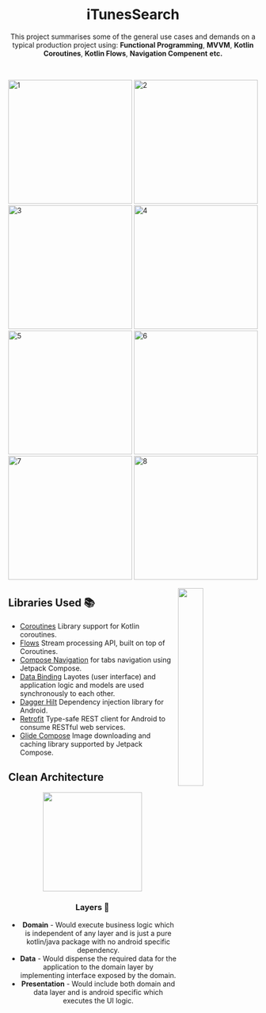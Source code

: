 <h1 align="center">iTunesSearch</h1>

<p align="center">
This project summarises some of the general use cases and demands on a typical production project using: <b>Functional Programming</b>, <b>MVVM</b>, <b>Kotlin Coroutines</b>, <b>Kotlin Flows</b>, <b>Navigation Compenent</b> <b>etc.</b>
</p>
</br>

<p float="left">
<img alt="1" src="https://user-images.githubusercontent.com/18207490/168911876-64fbdba8-841d-4002-be82-69f9daa620ce.png" height="250">
<img alt="2" src="https://user-images.githubusercontent.com/18207490/168911855-31b02aa3-25c5-444b-aa25-b53cf7ce5654.png" height="250">
<img alt="3" src="https://user-images.githubusercontent.com/18207490/168911859-3558d7a5-372d-41e8-bd73-163905ec1025.png" height="250">
<img alt="4" src="https://user-images.githubusercontent.com/18207490/168911835-15afc2c4-5b5f-4b37-9493-d14ecb446b81.png" height="250">
<img alt="5" src="https://user-images.githubusercontent.com/18207490/168911850-a2fb4943-6623-4db0-af64-24f61a227968.png" height="250">
<img alt="6" src="https://user-images.githubusercontent.com/18207490/168911862-62d834af-3142-4ab7-9dc5-cc0b986c9278.png" height="250">
<img alt="7" src="https://user-images.githubusercontent.com/18207490/168911865-8bf16a17-e2f3-4c44-a46f-f94e5bafe658.png" height="250">
<img alt="8" src="https://user-images.githubusercontent.com/18207490/168911871-00e4dd29-2bb5-490b-998b-926fb5d56c8a.png" height="250"> 
</p>


<img src="/art/SpaceX-Demo.gif" align="right" width="32%"/>

## Libraries Used :books:
* [Coroutines][0] Library support for Kotlin coroutines.
* [Flows][1] Stream processing API, built on top of Coroutines.
* [Compose Navigation][2] for tabs navigation using Jetpack Compose.
* [Data Binding][3] Layotes (user interface) and application logic and models are used synchronously to each other.
* [Dagger Hilt][4] Dependency injection library for Android.
* [Retrofit][5] Type-safe REST client for Android to consume RESTful web services.
* [Glide Compose][6] Image downloading and caching library supported by Jetpack Compose.


[0]:  https://developer.android.com/kotlin/coroutines
[1]:  https://developer.android.com/kotlin/flow
[2]:  https://developer.android.com/jetpack/compose/navigation
[3]:  https://developer.android.com/topic/libraries/data-binding
[4]:  https://developer.android.com/training/dependency-injection/hilt-android
[5]:  https://square.github.io/retrofit
[6]:  https://github.com/bumptech/glide

## Clean Architecture

<center><img width="200" height="200" src="https://koenig-media.raywenderlich.com/uploads/2019/06/Android-Clean-Architecture.png">

### Layers :bookmark_tabs:
- **Domain** - Would execute business logic which is independent of any layer and is just a pure kotlin/java package with no android specific dependency.
- **Data** - Would dispense the required data for the application to the domain layer by implementing interface exposed by the domain.
- **Presentation** - Would include both domain and data layer and is android specific which executes the UI logic.
